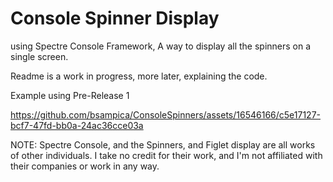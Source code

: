 # Console Spinner Display
using Spectre Console Framework,
A way to display all the spinners on a single screen.

Readme is a work in progress, more later, explaining the code.

Example using Pre-Release 1

https://github.com/bsampica/ConsoleSpinners/assets/16546166/c5e17127-bcf7-47fd-bb0a-24ac36cce03a


NOTE:  Spectre Console, and the Spinners, and Figlet display are all works of other individuals.  I take no credit for their work, and I'm not affiliated with their companies or work in any way.

